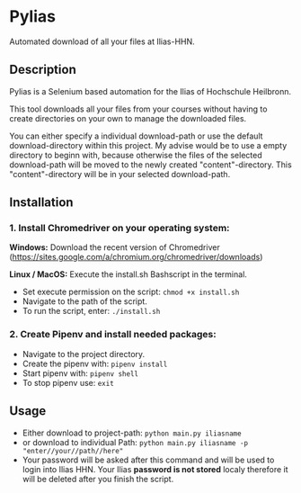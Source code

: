 # Pylias
Automated download of all your files at Ilias-HHN.
## Description
Pylias is a Selenium based automation for the Ilias of Hochschule Heilbronn.

This tool downloads all your files from your courses without having to create directories on your own to manage the downloaded files. 

You can either specify a individual download-path or use the default download-directory within this project.
My advise would be to use a empty directory to beginn with, because otherwise the files of the selected download-path 
will be moved to the newly created "content"-directory. This "content"-directory will be in your selected download-path.

## Installation

### 1. Install Chromedriver on your operating system:
**Windows:** Download the recent version of Chromedriver (https://sites.google.com/a/chromium.org/chromedriver/downloads)

**Linux / MacOS:** Execute the install.sh Bashscript in the terminal.
- Set execute permission on the script: `chmod +x install.sh`
- Navigate to the path of the script.
- To run the script, enter: `./install.sh`

### 2. Create Pipenv and install needed packages:
- Navigate to the project directory.
- Create the pipenv with: `pipenv install`
- Start pipenv with: `pipenv shell`
- To stop pipenv use: `exit`

## Usage
- Either download to project-path: `python main.py iliasname`
- or download to individual Path: `python main.py iliasname -p "enter//your//path//here"`
- Your password will be asked after this command and will be used to login into Ilias HHN.
Your Ilias **password is not stored** localy therefore it will be deleted after you finish the script.
